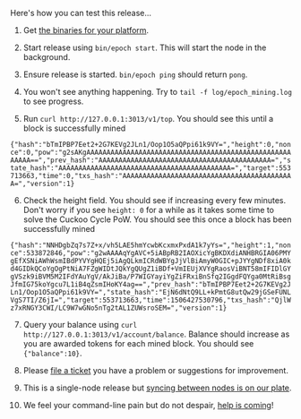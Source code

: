 
Here's how you can test this release...

1. Get [the binaries for your platform](https://github.com/aeternity/epoch/releases/tag/v0.1.0-dumb-blockchain).

2. Start release using `bin/epoch start`. This will start the node in the background. 

3. Ensure release is started. `bin/epoch ping` should return `pong`.

4. You won't see anything happening. Try to `tail -f log/epoch_mining.log` to see progress.

5. Run `curl http://127.0.0.1:3013/v1/top`. You should see this until a block is successfully mined

```{"hash":"bTmIPBP7Eet2+2G7KEVg2JLn1/Oop1O5aQPpi61k9VY=","height":0,"nonce":0,"pow":"g2sAKgAAAAAAAAAAAAAAAAAAAAAAAAAAAAAAAAAAAAAAAAAAAAAAAAAAAAAAAA==","prev_hash":"AAAAAAAAAAAAAAAAAAAAAAAAAAAAAAAAAAAAAAAAAAA=","state_hash":"AAAAAAAAAAAAAAAAAAAAAAAAAAAAAAAAAAAAAAAAAAA=","target":553713663,"time":0,"txs_hash":"AAAAAAAAAAAAAAAAAAAAAAAAAAAAAAAAAAAAAAAAAAA=","version":1}```

6. Check the height field. You should see if increasing every few minutes. Don't worry if you see `height: 0` for a while as it takes some time to solve the Cuckoo Cycle PoW. You should see this once a block has been successfully mined

```{"hash":"NNHDgbZq7s7Z+x/vh5LAE5hmYcwbKcxmxPxdA1k7yYs=","height":1,"nonce":533872846,"pow":"g2wAAAAqYgAVC+5iABpRB2IAOXicYgBKDXdiANHBRGIA06PMYgEfXSNiAWhWsmIBdPYVYgHQEj5iAgQLkmICRdWBYgJjVlBiAmyW0GIC+pJYYgNDf8xiA0kd4GIDkQCoYgOgPtNiA7FZgWIDtJQkYgQUgZ1iBDf+VmIEUjXVYgRaosViBNT58mIFIDlGYgVSzk9iBVM5M2IFdYAuYgV/AkJiBa/P7WIGYayiYgZiFRxiBnSfq2IGgdFQYga0MtRiBsgJfmIG75koYgcu7L1iB4qZsmIHoKY4ag==","prev_hash":"bTmIPBP7Eet2+2G7KEVg2JLn1/Oop1O5aQPpi61k9VY=","state_hash":"EjN6dNtQ9LL+kPmtG8utQw29jGSeFUNLVgS7TI/Z6jI=","target":553713663,"time":1506427530796,"txs_hash":"QjlWz7xRNGY3CWI/LC9W7wGNo5nTg2tAL1ZUWsroSEM=","version":1}```

7. Query your balance using `curl http://127.0.0.1:3013/v1/account/balance`. Balance should increase as you are awarded tokens for each mined block. You should see `{"balance":10}`.

8. Please [file a ticket](https://github.com/aeternity/epoch/issues) you have a problem or suggestions for improvement.
 
9. This is a single-node release but [syncing between nodes is on our plate](https://github.com/aeternity/epoch/milestone/3).

10. We feel your command-line pain but do not despair, [help is coming](https://github.com/aeternity/epoch-ui)!
